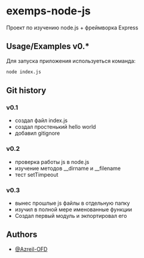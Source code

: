 
# exemps-node-js

Проект по изучению node.js + фреймворка Express 
## Usage/Examples v0.*

Для запуска приложения используеться команда:
```bash
node index.js
```

## Git history


### v0.1
- создал файл index.js
- создал простенький hello world 
- добавил gitignore

### v0.2
- проверка работы js в node.js
- изучение методов  __dirname и __filename
- тест setTimpeout

### v0.3
- вынес прошлые js файлы в отдельную папку
- изучил в полной мере именованные функции
- Создал первый модуль и экпортировал его 

## Authors

- [@Azreil-OFD](https://www.github.com/Azreil-OFD)

